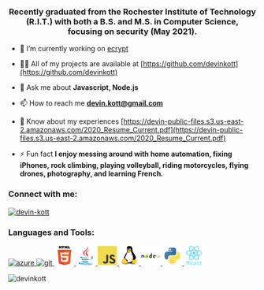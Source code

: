 <h3 align="center">Recently graduated from the Rochester Institute of Technology (R.I.T.) with both a B.S. and M.S. in Computer Science, focusing on security (May 2021).</h3>

- 🔭 I’m currently working on [ecrypt](https://github.com/DevinKott/ecrypt)

- 👨‍💻 All of my projects are available at [https://github.com/devinkott](https://github.com/devinkott)

- 💬 Ask me about **Javascript, Node.js**

- 📫 How to reach me **devin.kott@gmail.com**

- 📄 Know about my experiences [https://devin-public-files.s3.us-east-2.amazonaws.com/2020_Resume_Current.pdf](https://devin-public-files.s3.us-east-2.amazonaws.com/2020_Resume_Current.pdf)

- ⚡ Fun fact **I enjoy messing around with home automation, fixing iPhones, rock climbing, playing volleyball, riding motorcycles, flying drones, photography, and learning French.**

<h3 align="left">Connect with me:</h3>
<p align="left">
<a href="https://linkedin.com/in/devin-kott" target="blank"><img align="center" src="https://raw.githubusercontent.com/rahuldkjain/github-profile-readme-generator/master/src/images/icons/Social/linked-in-alt.svg" alt="devin-kott" height="30" width="40" /></a>
</p>

<h3 align="left">Languages and Tools:</h3>
<p align="left"> <a href="https://azure.microsoft.com/en-in/" target="_blank"> <img src="https://www.vectorlogo.zone/logos/microsoft_azure/microsoft_azure-icon.svg" alt="azure" width="40" height="40"/> </a> <a href="https://git-scm.com/" target="_blank"> <img src="https://www.vectorlogo.zone/logos/git-scm/git-scm-icon.svg" alt="git" width="40" height="40"/> </a> <a href="https://www.w3.org/html/" target="_blank"> <img src="https://raw.githubusercontent.com/devicons/devicon/master/icons/html5/html5-original-wordmark.svg" alt="html5" width="40" height="40"/> </a> <a href="https://www.java.com" target="_blank"> <img src="https://raw.githubusercontent.com/devicons/devicon/master/icons/java/java-original.svg" alt="java" width="40" height="40"/> </a> <a href="https://developer.mozilla.org/en-US/docs/Web/JavaScript" target="_blank"> <img src="https://raw.githubusercontent.com/devicons/devicon/master/icons/javascript/javascript-original.svg" alt="javascript" width="40" height="40"/> </a> <a href="https://www.linux.org/" target="_blank"> <img src="https://raw.githubusercontent.com/devicons/devicon/master/icons/linux/linux-original.svg" alt="linux" width="40" height="40"/> </a> <a href="https://nodejs.org" target="_blank"> <img src="https://raw.githubusercontent.com/devicons/devicon/master/icons/nodejs/nodejs-original-wordmark.svg" alt="nodejs" width="40" height="40"/> </a> <a href="https://www.python.org" target="_blank"> <img src="https://raw.githubusercontent.com/devicons/devicon/master/icons/python/python-original.svg" alt="python" width="40" height="40"/> </a> <a href="https://reactjs.org/" target="_blank"> <img src="https://raw.githubusercontent.com/devicons/devicon/master/icons/react/react-original-wordmark.svg" alt="react" width="40" height="40"/> </a> </p>

<p><img align="center" src="https://github-readme-stats.vercel.app/api/top-langs?username=devinkott&show_icons=true&locale=en&layout=compact" alt="devinkott" /></p>

